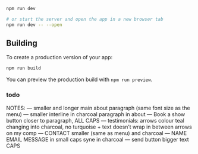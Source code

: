 ```bash
npm run dev

# or start the server and open the app in a new browser tab
npm run dev -- --open
```

## Building

To create a production version of your app:

```bash
npm run build
```

You can preview the production build with `npm run preview`.

### todo

NOTES:
— smaller and longer main about paragraph (same font size as the menu)
— smaller interline in charcoal paragraph in about
— Book a show button closer to paragraph, ALL CAPS
— testimonials: arrows colour teal changing into charcoal, no turquoise + text doesn’t wrap in between arrows on my comp
— CONTACT smaller (same as menu) and charcoal
— NAME EMAIL MESSAGE in small caps syne in charcoal
— send button bigger text CAPS
